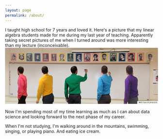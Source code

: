 ```yaml
---
layout: page
permalink: /about/
---
```

I taught high school for 7 years and loved it. Here's a picture that my linear algebra students made for me during my last year of teaching. Apparently taking secret pictures of me when I turned around was more interesting than my lecture (inconceivable).
![Me teaching class](/images/TeachingMVC.jpg)

Now I'm spending most of my time learning as much as I can about data science and looking forward to the next phase of my career.

When I'm not studying, I'm walking around in the mountains, swimming, singing, or playing piano. And eating ice cream.
